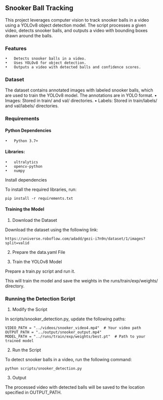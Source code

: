 ## Snooker Ball Tracking

This project leverages computer vision to track snooker balls in a video using a YOLOv8 object detection model. The script processes a given video, detects snooker balls, and outputs a video with bounding boxes drawn around the balls.

### Features
	•	Detects snooker balls in a video.
	•	Uses YOLOv8 for object detection.
	•	Outputs a video with detected balls and confidence scores.

### Dataset

The dataset contains annotated images with labeled snooker balls, which are used to train the YOLOv8 model. The annotations are in YOLO format.
	•	Images: Stored in train/ and val/ directories.
	•	Labels: Stored in train/labels/ and val/labels/ directories.

### Requirements

#### Python Dependencies
	•	Python 3.7+
#### Libraries:
	•	ultralytics
	•	opencv-python
	•	numpy

Install dependencies

To install the required libraries, run:

    pip install -r requirements.txt

#### Training the Model

1. Download the Dataset

Download the dataset using the following link:

    https://universe.roboflow.com/adadd/gezi-i7n9n/dataset/1/images?split=valid

2. Prepare the data.yaml File

3. Train the YOLOv8 Model

Prepare a train.py script and run it.

This will train the model and save the weights in the runs/train/exp/weights/ directory.

### Running the Detection Script

1. Modify the Script

In scripts/snooker_detection.py, update the following paths:

    VIDEO_PATH = "../videos/snooker_video4.mp4"  # Your video path
    OUTPUT_PATH = "../output/snooker_output.mp4"
    MODEL_PATH = "../runs/train/exp/weights/best.pt"  # Path to your trained model

2. Run the Script

To detect snooker balls in a video, run the following command:

    python scripts/snooker_detection.py

3. Output

The processed video with detected balls will be saved to the location specified in OUTPUT_PATH.
